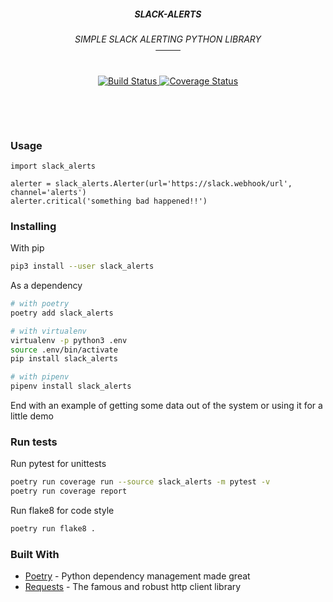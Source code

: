 <h5 align='center'>SLACK-ALERTS</h5>
<h6 align='center'>
  SIMPLE SLACK ALERTING PYTHON LIBRARY<br/>
  ────
</h6>
<div align='center'>
  <a href='https://travis-ci.org/etienne-napoleone/slack-alerts'>
    <img src='https://travis-ci.org/etienne-napoleone/slack-alerts.svg?branch=develop' alt='Build Status' />
  </a>
  <a href='https://coveralls.io/github/etienne-napoleone/slack-alerts?branch=develop'>
    <img src='https://coveralls.io/repos/github/etienne-napoleone/slack-alerts/badge.svg?branch=develop' alt='Coverage Status' />
  </a>
</div>

&nbsp;

&nbsp;

### Usage

```
import slack_alerts

alerter = slack_alerts.Alerter(url='https://slack.webhook/url', channel='alerts')
alerter.critical('something bad happened!!')
```

### Installing

With pip

```bash
pip3 install --user slack_alerts
```

As a dependency

```bash
# with poetry
poetry add slack_alerts

# with virtualenv
virtualenv -p python3 .env
source .env/bin/activate
pip install slack_alerts

# with pipenv
pipenv install slack_alerts
```

End with an example of getting some data out of the system or using it for a little demo

### Run tests

Run pytest for unittests

```bash
poetry run coverage run --source slack_alerts -m pytest -v
poetry run coverage report
```

Run flake8 for code style

```bash
poetry run flake8 .
```

### Built With

* [Poetry](https://github.com/sdispater/poetry) - Python dependency management made great
* [Requests](https://github.com/requests/requests) - The famous and robust http client library

<!--
### Contributing

Please read [CONTRIBUTING.md](https://gist.github.com/PurpleBooth/b24679402957c63ec426) for details on our code of conduct, and the process for submitting pull requests to us.

### Versioning

We use [SemVer](http://semver.org/) for versioning. For the versions available, see the [tags on this repository](https://github.com/your/project/tags).

### Authors

* **Billie Thompson** - *Initial work* - [PurpleBooth](https://github.com/PurpleBooth)

See also the list of [contributors](https://github.com/your/project/contributors) who participated in this project.

### License

This project is licensed under the MIT License - see the [LICENSE.md](LICENSE.md) file for details

### Acknowledgments

* Hat tip to anyone whose code was used
* Inspiration
* etc
-->
